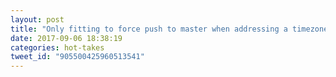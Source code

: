 ```yaml
---
layout: post
title: "Only fitting to force push to master when addressing a timezone (time traveling) issue."
date: 2017-09-06 18:38:19
categories: hot-takes
tweet_id: "905500425960513541"
---
```



<!-- Original tweet: https://twitter.com/i/status/905500425960513541 -->